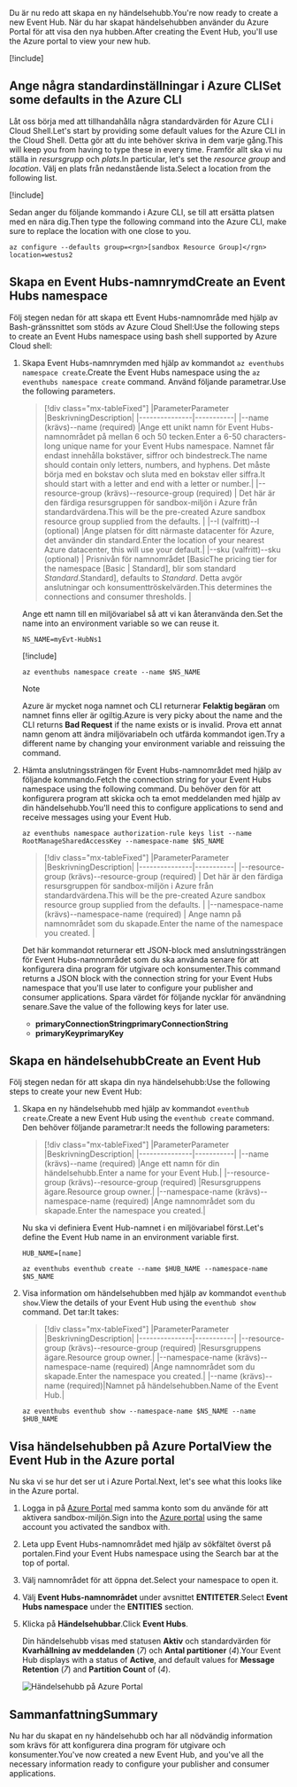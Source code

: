 <span data-ttu-id="ff205-101">Du är nu redo att skapa en ny händelsehubb.</span><span class="sxs-lookup"><span data-stu-id="ff205-101">You're now ready to create a new Event Hub.</span></span> <span data-ttu-id="ff205-102">När du har skapat händelsehubben använder du Azure Portal för att visa den nya hubben.</span><span class="sxs-lookup"><span data-stu-id="ff205-102">After creating the Event Hub, you'll use the Azure portal to view your new hub.</span></span>

[!include[](../../../includes/azure-sandbox-activate.md)]

## <a name="set-some-defaults-in-the-azure-cli"></a><span data-ttu-id="ff205-103">Ange några standardinställningar i Azure CLI</span><span class="sxs-lookup"><span data-stu-id="ff205-103">Set some defaults in the Azure CLI</span></span>

<span data-ttu-id="ff205-104">Låt oss börja med att tillhandahålla några standardvärden för Azure CLI i Cloud Shell.</span><span class="sxs-lookup"><span data-stu-id="ff205-104">Let's start by providing some default values for the Azure CLI in the Cloud Shell.</span></span> <span data-ttu-id="ff205-105">Detta gör att du inte behöver skriva in dem varje gång.</span><span class="sxs-lookup"><span data-stu-id="ff205-105">This will keep you from having to type these in every time.</span></span> <span data-ttu-id="ff205-106">Framför allt ska vi nu ställa in _resursgrupp_ och _plats_.</span><span class="sxs-lookup"><span data-stu-id="ff205-106">In particular, let's set the _resource group_ and _location_.</span></span> <span data-ttu-id="ff205-107">Välj en plats från nedanstående lista.</span><span class="sxs-lookup"><span data-stu-id="ff205-107">Select a location from the following list.</span></span>

[!include[](../../../includes/azure-sandbox-regions-first-mention-note.md)]

<span data-ttu-id="ff205-108">Sedan anger du följande kommando i Azure CLI, se till att ersätta platsen med en nära dig.</span><span class="sxs-lookup"><span data-stu-id="ff205-108">Then type the following command into the Azure CLI, make sure to replace the location with one close to you.</span></span>

```azurecli
az configure --defaults group=<rgn>[sandbox Resource Group]</rgn> location=westus2
```

## <a name="create-an-event-hubs-namespace"></a><span data-ttu-id="ff205-109">Skapa en Event Hubs-namnrymd</span><span class="sxs-lookup"><span data-stu-id="ff205-109">Create an Event Hubs namespace</span></span>

<span data-ttu-id="ff205-110">Följ stegen nedan för att skapa ett Event Hubs-namnområde med hjälp av Bash-gränssnittet som stöds av Azure Cloud Shell:</span><span class="sxs-lookup"><span data-stu-id="ff205-110">Use the following steps to create an Event Hubs namespace using bash shell supported by Azure Cloud shell:</span></span>

1. <span data-ttu-id="ff205-111">Skapa Event Hubs-namnrymden med hjälp av kommandot `az eventhubs namespace create`.</span><span class="sxs-lookup"><span data-stu-id="ff205-111">Create the Event Hubs namespace using the `az eventhubs namespace create` command.</span></span> <span data-ttu-id="ff205-112">Använd följande parametrar.</span><span class="sxs-lookup"><span data-stu-id="ff205-112">Use the following parameters.</span></span>

    > [!div class="mx-tableFixed"]
    > |<span data-ttu-id="ff205-113">Parameter</span><span class="sxs-lookup"><span data-stu-id="ff205-113">Parameter</span></span>      |<span data-ttu-id="ff205-114">Beskrivning</span><span class="sxs-lookup"><span data-stu-id="ff205-114">Description</span></span>|
    > |---------------|-----------|
    > |<span data-ttu-id="ff205-115">--name (krävs)</span><span class="sxs-lookup"><span data-stu-id="ff205-115">--name (required)</span></span>      |<span data-ttu-id="ff205-116">Ange ett unikt namn för Event Hubs-namnområdet på mellan 6 och 50 tecken.</span><span class="sxs-lookup"><span data-stu-id="ff205-116">Enter a 6-50 characters-long unique name for your Event Hubs namespace.</span></span> <span data-ttu-id="ff205-117">Namnet får endast innehålla bokstäver, siffror och bindestreck.</span><span class="sxs-lookup"><span data-stu-id="ff205-117">The name should contain only letters, numbers, and hyphens.</span></span> <span data-ttu-id="ff205-118">Det måste börja med en bokstav och sluta med en bokstav eller siffra.</span><span class="sxs-lookup"><span data-stu-id="ff205-118">It should start with a letter and end with a letter or number.</span></span>|
    > |<span data-ttu-id="ff205-119">--resource-group (krävs)</span><span class="sxs-lookup"><span data-stu-id="ff205-119">--resource-group (required)</span></span> | <span data-ttu-id="ff205-120">Det här är den färdiga resursgruppen för sandbox-miljön i Azure från standardvärdena.</span><span class="sxs-lookup"><span data-stu-id="ff205-120">This will be the pre-created Azure sandbox resource group supplied from the defaults.</span></span> |
    > |<span data-ttu-id="ff205-121">--l (valfritt)</span><span class="sxs-lookup"><span data-stu-id="ff205-121">--l (optional)</span></span>     |<span data-ttu-id="ff205-122">Ange platsen för ditt närmaste datacenter för Azure, det använder din standard.</span><span class="sxs-lookup"><span data-stu-id="ff205-122">Enter the location of your nearest Azure datacenter, this will use your default.</span></span>|
    > |<span data-ttu-id="ff205-123">--sku (valfritt)</span><span class="sxs-lookup"><span data-stu-id="ff205-123">--sku (optional)</span></span> | <span data-ttu-id="ff205-124">Prisnivån för namnområdet [Basic</span><span class="sxs-lookup"><span data-stu-id="ff205-124">The pricing tier for the namespace [Basic</span></span> | <span data-ttu-id="ff205-125">Standard], blir som standard _Standard_.</span><span class="sxs-lookup"><span data-stu-id="ff205-125">Standard], defaults to _Standard_.</span></span> <span data-ttu-id="ff205-126">Detta avgör anslutningar och konsumenttröskelvärden.</span><span class="sxs-lookup"><span data-stu-id="ff205-126">This determines the connections and consumer thresholds.</span></span> |

    <span data-ttu-id="ff205-127">Ange ett namn till en miljövariabel så att vi kan återanvända den.</span><span class="sxs-lookup"><span data-stu-id="ff205-127">Set the name into an environment variable so we can reuse it.</span></span>

    ```azurecli
    NS_NAME=myEvt-HubNs1
    ````

    [!include[](../../../includes/azure-cloudshell-copy-paste-tip.md)]

    ```azurecli
    az eventhubs namespace create --name $NS_NAME
    ```

    > [!NOTE]
    > <span data-ttu-id="ff205-128">Azure är mycket noga namnet och CLI returnerar **Felaktig begäran** om namnet finns eller är ogiltig.</span><span class="sxs-lookup"><span data-stu-id="ff205-128">Azure is very picky about the name and the CLI returns **Bad Request** if the name exists or is invalid.</span></span> <span data-ttu-id="ff205-129">Prova ett annat namn genom att ändra miljövariabeln och utfärda kommandot igen.</span><span class="sxs-lookup"><span data-stu-id="ff205-129">Try a different name by changing your environment variable and reissuing the command.</span></span>


1. <span data-ttu-id="ff205-130">Hämta anslutningssträngen för Event Hubs-namnområdet med hjälp av följande kommando.</span><span class="sxs-lookup"><span data-stu-id="ff205-130">Fetch the connection string for your Event Hubs namespace using the following command.</span></span> <span data-ttu-id="ff205-131">Du behöver den för att konfigurera program att skicka och ta emot meddelanden med hjälp av din händelsehubb.</span><span class="sxs-lookup"><span data-stu-id="ff205-131">You'll need this to configure applications to send and receive messages using your Event Hub.</span></span>

    ```azurecli
    az eventhubs namespace authorization-rule keys list --name RootManageSharedAccessKey --namespace-name $NS_NAME
    ```

    > [!div class="mx-tableFixed"]
    > |<span data-ttu-id="ff205-132">Parameter</span><span class="sxs-lookup"><span data-stu-id="ff205-132">Parameter</span></span>      |<span data-ttu-id="ff205-133">Beskrivning</span><span class="sxs-lookup"><span data-stu-id="ff205-133">Description</span></span>|
    > |---------------|-----------|
    > |<span data-ttu-id="ff205-134">--resource-group (krävs)</span><span class="sxs-lookup"><span data-stu-id="ff205-134">--resource-group (required)</span></span>  | <span data-ttu-id="ff205-135">Det här är den färdiga resursgruppen för sandbox-miljön i Azure från standardvärdena.</span><span class="sxs-lookup"><span data-stu-id="ff205-135">This will be the pre-created Azure sandbox resource group supplied from the defaults.</span></span> |
    > |<span data-ttu-id="ff205-136">--namespace-name (krävs)</span><span class="sxs-lookup"><span data-stu-id="ff205-136">--namespace-name (required)</span></span>  | <span data-ttu-id="ff205-137">Ange namn på namnområdet som du skapade.</span><span class="sxs-lookup"><span data-stu-id="ff205-137">Enter the name of the namespace you created.</span></span> |

    <span data-ttu-id="ff205-138">Det här kommandot returnerar ett JSON-block med anslutningssträngen för Event Hubs-namnområdet som du ska använda senare för att konfigurera dina program för utgivare och konsumenter.</span><span class="sxs-lookup"><span data-stu-id="ff205-138">This command returns a JSON block with the connection string for your Event Hubs namespace that you'll use later to configure your publisher and consumer applications.</span></span> <span data-ttu-id="ff205-139">Spara värdet för följande nycklar för användning senare.</span><span class="sxs-lookup"><span data-stu-id="ff205-139">Save the value of the following keys for later use.</span></span>

    - <span data-ttu-id="ff205-140">**primaryConnectionString**</span><span class="sxs-lookup"><span data-stu-id="ff205-140">**primaryConnectionString**</span></span>
    - <span data-ttu-id="ff205-141">**primaryKey**</span><span class="sxs-lookup"><span data-stu-id="ff205-141">**primaryKey**</span></span>

## <a name="create-an-event-hub"></a><span data-ttu-id="ff205-142">Skapa en händelsehubb</span><span class="sxs-lookup"><span data-stu-id="ff205-142">Create an Event Hub</span></span>

<span data-ttu-id="ff205-143">Följ stegen nedan för att skapa din nya händelsehubb:</span><span class="sxs-lookup"><span data-stu-id="ff205-143">Use the following steps to create your new Event Hub:</span></span>

1. <span data-ttu-id="ff205-144">Skapa en ny händelsehubb med hjälp av kommandot `eventhub create`.</span><span class="sxs-lookup"><span data-stu-id="ff205-144">Create a new Event Hub using the `eventhub create` command.</span></span> <span data-ttu-id="ff205-145">Den behöver följande parametrar:</span><span class="sxs-lookup"><span data-stu-id="ff205-145">It needs the following parameters:</span></span>

    > [!div class="mx-tableFixed"]
    > |<span data-ttu-id="ff205-146">Parameter</span><span class="sxs-lookup"><span data-stu-id="ff205-146">Parameter</span></span>      |<span data-ttu-id="ff205-147">Beskrivning</span><span class="sxs-lookup"><span data-stu-id="ff205-147">Description</span></span>|
    > |---------------|-----------|
    > |<span data-ttu-id="ff205-148">--name (krävs)</span><span class="sxs-lookup"><span data-stu-id="ff205-148">--name (required)</span></span>  |<span data-ttu-id="ff205-149">Ange ett namn för din händelsehubb.</span><span class="sxs-lookup"><span data-stu-id="ff205-149">Enter a name for your Event Hub.</span></span>|
    > |<span data-ttu-id="ff205-150">--resource-group (krävs)</span><span class="sxs-lookup"><span data-stu-id="ff205-150">--resource-group (required)</span></span>  |<span data-ttu-id="ff205-151">Resursgruppens ägare.</span><span class="sxs-lookup"><span data-stu-id="ff205-151">Resource group owner.</span></span>|
    > |<span data-ttu-id="ff205-152">--namespace-name (krävs)</span><span class="sxs-lookup"><span data-stu-id="ff205-152">--namespace-name (required)</span></span>      |<span data-ttu-id="ff205-153">Ange namnområdet som du skapade.</span><span class="sxs-lookup"><span data-stu-id="ff205-153">Enter the namespace you created.</span></span>|

    <span data-ttu-id="ff205-154">Nu ska vi definiera Event Hub-namnet i en miljövariabel först.</span><span class="sxs-lookup"><span data-stu-id="ff205-154">Let's define the Event Hub name in an environment variable first.</span></span>

    ```azurecli
    HUB_NAME=[name]
    ```

    ```azurecli
    az eventhubs eventhub create --name $HUB_NAME --namespace-name $NS_NAME
    ```

1. <span data-ttu-id="ff205-155">Visa information om händelsehubben med hjälp av kommandot `eventhub show`.</span><span class="sxs-lookup"><span data-stu-id="ff205-155">View the details of your Event Hub using the `eventhub show` command.</span></span> <span data-ttu-id="ff205-156">Det tar:</span><span class="sxs-lookup"><span data-stu-id="ff205-156">It takes:</span></span>

    > [!div class="mx-tableFixed"]
    > |<span data-ttu-id="ff205-157">Parameter</span><span class="sxs-lookup"><span data-stu-id="ff205-157">Parameter</span></span>      |<span data-ttu-id="ff205-158">Beskrivning</span><span class="sxs-lookup"><span data-stu-id="ff205-158">Description</span></span>|
    > |---------------|-----------|
    > |<span data-ttu-id="ff205-159">--resource-group (krävs)</span><span class="sxs-lookup"><span data-stu-id="ff205-159">--resource-group (required)</span></span>  |<span data-ttu-id="ff205-160">Resursgruppens ägare.</span><span class="sxs-lookup"><span data-stu-id="ff205-160">Resource group owner.</span></span>|
    > |<span data-ttu-id="ff205-161">--namespace-name (krävs)</span><span class="sxs-lookup"><span data-stu-id="ff205-161">--namespace-name (required)</span></span>      |<span data-ttu-id="ff205-162">Ange namnområdet som du skapade.</span><span class="sxs-lookup"><span data-stu-id="ff205-162">Enter the namespace you created.</span></span>|
    > |<span data-ttu-id="ff205-163">--name (krävs)</span><span class="sxs-lookup"><span data-stu-id="ff205-163">--name  (required)</span></span>|<span data-ttu-id="ff205-164">Namnet på händelsehubben.</span><span class="sxs-lookup"><span data-stu-id="ff205-164">Name of the Event Hub.</span></span>|

    ```azurecli
    az eventhubs eventhub show --namespace-name $NS_NAME --name $HUB_NAME
    ```

## <a name="view-the-event-hub-in-the-azure-portal"></a><span data-ttu-id="ff205-165">Visa händelsehubben på Azure Portal</span><span class="sxs-lookup"><span data-stu-id="ff205-165">View the Event Hub in the Azure portal</span></span>

<span data-ttu-id="ff205-166">Nu ska vi se hur det ser ut i Azure Portal.</span><span class="sxs-lookup"><span data-stu-id="ff205-166">Next, let's see what this looks like in the Azure portal.</span></span>

1. <span data-ttu-id="ff205-167">Logga in på [Azure Portal](https://portal.azure.com/learn.docs.microsoft.com?azure-portal=true) med samma konto som du använde för att aktivera sandbox-miljön.</span><span class="sxs-lookup"><span data-stu-id="ff205-167">Sign into the [Azure portal](https://portal.azure.com/learn.docs.microsoft.com?azure-portal=true) using the same account you activated the sandbox with.</span></span>

1. <span data-ttu-id="ff205-168">Leta upp Event Hubs-namnområdet med hjälp av sökfältet överst på portalen.</span><span class="sxs-lookup"><span data-stu-id="ff205-168">Find your Event Hubs namespace using the Search bar at the top of portal.</span></span>

1. <span data-ttu-id="ff205-169">Välj namnområdet för att öppna det.</span><span class="sxs-lookup"><span data-stu-id="ff205-169">Select your namespace to open it.</span></span>

1. <span data-ttu-id="ff205-170">Välj **Event Hubs-namnområdet** under avsnittet **ENTITETER**.</span><span class="sxs-lookup"><span data-stu-id="ff205-170">Select **Event Hubs namespace** under the **ENTITIES** section.</span></span>

1. <span data-ttu-id="ff205-171">Klicka på **Händelsehubbar**.</span><span class="sxs-lookup"><span data-stu-id="ff205-171">Click **Event Hubs**.</span></span>

    <span data-ttu-id="ff205-172">Din händelsehubb visas med statusen **Aktiv** och standardvärden för **Kvarhållning av meddelanden** (*7*) och **Antal partitioner** (*4*).</span><span class="sxs-lookup"><span data-stu-id="ff205-172">Your Event Hub displays with a status of **Active**, and default values for **Message Retention** (*7*) and **Partition Count** of (*4*).</span></span>

    ![Händelsehubb på Azure Portal](../media/3-event-hub.png)

## <a name="summary"></a><span data-ttu-id="ff205-174">Sammanfattning</span><span class="sxs-lookup"><span data-stu-id="ff205-174">Summary</span></span>

<span data-ttu-id="ff205-175">Nu har du skapat en ny händelsehubb och har all nödvändig information som krävs för att konfigurera dina program för utgivare och konsumenter.</span><span class="sxs-lookup"><span data-stu-id="ff205-175">You've now created a new Event Hub, and you've all the necessary information ready to configure your publisher and consumer applications.</span></span>
